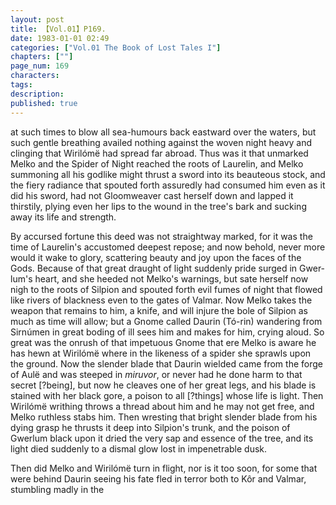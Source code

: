 ```yaml
---
layout: post
title: 【Vol.01】P169.
date: 1983-01-01 02:49
categories: ["Vol.01 The Book of Lost Tales I"]
chapters: [""]
page_num: 169
characters: 
tags: 
description: 
published: true
---
```


<p style="text-indent: 0;">
at such times to blow all sea-humours back eastward over the waters, but such gentle breathing availed nothing against the woven night heavy and clinging that Wirilómë had spread far abroad. Thus was it that unmarked Melko and the Spider of Night reached the roots of Laurelin, and Melko summoning all his godlike might thrust a sword into its beauteous stock, and the fiery radiance that spouted forth assuredly had consumed him even as it did his sword, had not Gloomweaver cast herself down and lapped it thirstily, plying even her lips to the wound in the tree's bark and sucking away its life and strength.
</p>

By accursed fortune this deed was not straightway marked, for it was the time of Laurelin's accustomed deepest repose; and now behold, never more would it wake to glory, scattering beauty and joy upon the faces of the Gods. Because of that great draught of light suddenly pride surged in Gwer-lum's heart, and she heeded not Melko's warnings, but sate herself now nigh to the roots of Silpion and spouted forth evil fumes of night that flowed like rivers of blackness even to the gates of Valmar. Now Melko takes the weapon that remains to him, a knife, and will injure the bole of Silpion as much as time will allow; but a Gnome called Daurin (Tó-rin) wandering from Sirnúmen in great boding of ill sees him and makes for him, crying aloud. So great was the onrush of that impetuous Gnome that ere Melko is aware he has hewn at Wirilómë where in the likeness of a spider she sprawls upon the ground. Now the slender blade that Daurin wielded came from the forge of Aulë and was steeped in <I>miruvor</I>, or never had he done harm to that secret [?being], but now he cleaves one of her great legs, and his blade is stained with her black gore, a poison to all [?things] whose life is light. Then Wirilómë writhing throws a thread about him and he may not get free, and Melko ruthless stabs him. Then wresting that bright slender blade from his dying grasp he thrusts it deep into Silpion's trunk, and the poison of Gwerlum black upon it dried the very sap and essence of the tree, and its light died suddenly to a dismal glow lost in impenetrable dusk.

Then did Melko and Wirilómë turn in flight, nor is it too soon, for some that were behind Daurin seeing his fate fled in terror both to Kôr and Valmar, stumbling madly in the

